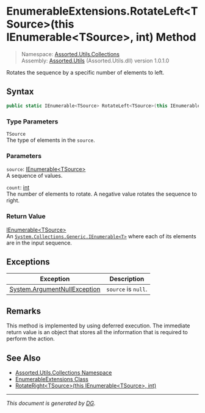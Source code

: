 ﻿# EnumerableExtensions.RotateLeft\<TSource>(this IEnumerable\<TSource>, int) Method

> Namespace: [Assorted.Utils.Collections](index.md#assortedutilscollections-namespace)\
> Assembly: [Assorted.Utils](index.md) (Assorted.Utils.dll) version 1.0.1.0

Rotates the sequence by a specific number of elements to left.

## Syntax

```csharp
public static IEnumerable<TSource> RotateLeft<TSource>(this IEnumerable<TSource> source, int count)
```

### Type Parameters

`TSource`\
The type of elements in the `source`.

### Parameters

`source`: [IEnumerable\<TSource>](https://docs.microsoft.com/en-us/dotnet/api/system.collections.generic.ienumerable-1)\
A sequence of values.

`count`: [int](https://docs.microsoft.com/en-us/dotnet/api/system.int32)\
The number of elements to rotate. A negative value rotates the sequence to right.

### Return Value

[IEnumerable\<TSource>](https://docs.microsoft.com/en-us/dotnet/api/system.collections.generic.ienumerable-1)\
An [`System.Collections.Generic.IEnumerable<T>`](https://docs.microsoft.com/en-us/dotnet/api/system.collections.generic.ienumerable-1) where each of its elements are in the input sequence.

## Exceptions

Exception | Description
--- | ---
[System.ArgumentNullException](https://docs.microsoft.com/en-us/dotnet/api/system.argumentnullexception) | `source` is `null`.

## Remarks

This method is implemented by using deferred execution. The immediate return value is an object that stores all the information that is required to perform the action.

## See Also

- [Assorted.Utils.Collections Namespace](index.md#assortedutilscollections-namespace)
- [EnumerableExtensions Class](Assorted.Utils.Collections.EnumerableExtensions.md)
- [RotateRight\<TSource>(this IEnumerable\<TSource>, int)](Assorted.Utils.Collections.EnumerableExtensions.RotateRight.md)

---

_This document is generated by [DG](https://github.com/Khojasteh/dg)._
